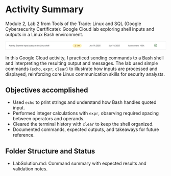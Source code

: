 # Activity Summary 

Module 2, Lab 2 from Tools of the Trade: Linux and SQL (Google Cybersecurity Certificate): Google Cloud lab exploring shell inputs and outputs in a Linux Bash environment.

![alt text](ActivityResult.png)

In this Google Cloud activity, I practiced sending commands to a Bash shell and interpreting the resulting output and messages. The lab used simple commands (`echo`, `expr`, `clear`) to illustrate how inputs are processed and displayed, reinforcing core Linux communication skills for security analysts.

## Objectives accomplished

- Used `echo` to print strings and understand how Bash handles quoted input.
- Performed integer calculations with `expr`, observing required spacing between operators and operands.
- Cleared the terminal history with `clear` to keep the shell organized.
- Documented commands, expected outputs, and takeaways for future reference.

## Folder Structure and Status

- LabSolution.md: Command summary with expected results and validation notes.

